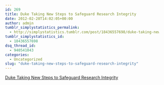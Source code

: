 ```yaml
---
id: 269
title: Duke Taking New Steps to Safeguard Research Integrity
date: 2012-02-28T14:02:05+00:00
author: admin
tumblr_simplystatistics_permalink:
  - http://simplystatistics.tumblr.com/post/18436557698/duke-taking-new-steps-to-safeguard-research-integrity
tumblr_simplystatistics_id:
  - 18436557698
dsq_thread_id:
  - 940541043
categories:
  - Uncategorized
slug: "duke-taking-new-steps-to-safeguard-research-integrity"
---
```

[Duke Taking New Steps to Safeguard Research Integrity](http://today.duke.edu/2012/02/acpotti)
